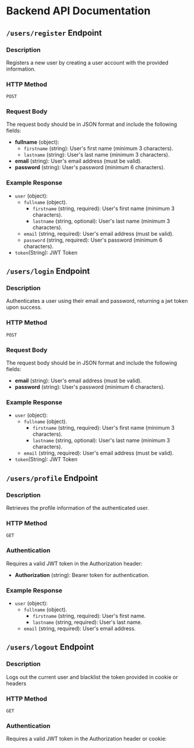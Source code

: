 # Backend API Documentation

## `/users/register` Endpoint

### Description

Registers a new user by creating a user account with the provided information.

### HTTP Method

`POST`

### Request Body

The request body should be in JSON format and include the following fields:

- **fullname** (object):
  - `firstname` (string): User's first name (minimum 3 characters).
  - `lastname` (string): User's last name (minimum 3 characters).
- **email** (string): User's email address (must be valid).
- **password** (string): User's password (minimum 6 characters).

### Example Response

- `user` (object):
  - `fullname` (object).
    - `firstname` (string, required): User's first name (minimum 3 characters).
    - `lastname` (string, optional): User's last name (minimum 3 characters).
  - `email` (string, required): User's email address (must be valid).
  - `password` (string, required): User's password (minimum 6 characters).
- `token`(String): JWT Token

## `/users/login` Endpoint

### Description

Authenticates a user using their email and password, returning a jwt token upon success.

### HTTP Method

`POST`

### Request Body

The request body should be in JSON format and include the following fields:

- **email** (string): User's email address (must be valid).
- **password** (string): User's password (minimum 6 characters).

### Example Response

- `user` (object):
  - `fullname` (object).
    - `firstname` (string, required): User's first name (minimum 3 characters).
    - `lastname` (string, optional): User's last name (minimum 3 characters).
  - `email` (string, required): User's email address (must be valid).
- `token`(String): JWT Token


## `/users/profile` Endpoint

### Description

Retrieves the profile information of the authenticated user.

### HTTP Method

`GET`

### Authentication


Requires a valid JWT token in the Authorization header:

- **Authorization** (string): Bearer token for authentication.

### Example Response

- `user` (object):
  - `fullname` (object).
    - `firstname` (string, required): User's first name.
    - `lastname` (string, required): User's last name.
  - `email` (string, required): User's email address.

## `/users/logout` Endpoint

### Description

Logs out the current user and blacklist the token provided in cookie or headers

### HTTP Method

`GET`

### Authentication

Requires a valid JWT token in the Authorization header or cookie:


